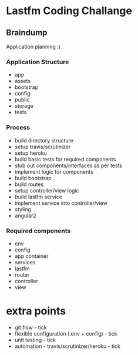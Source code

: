 # Lastfm Coding Challange

## Braindump

Application planning :)

### Application Structure

- app
- assets
- bootstrap
- config
- public
- storage
- tests

### Process

- build directory structure
- setup travis/scrutinizer
- setup heroku
- build basic tests for required components
- stub out components/interfaces as per tests
- implement logic for components
- build bootstrap
- build routes
- setup controller/view logic
- build lastfm service
- implement service into controller/view
- styling
- angular2

### Required components
- env
- config
- app container
 - services
  - lastfm
 - router
- controller
- view

# extra points

- git flow - tick
- flexible configuration (.env + config) - tick
- unit testing - tick
- automation - travis/scrutinizer/heroku - tick
